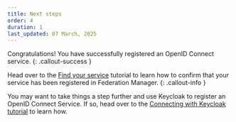 ```yaml
---
title: Next steps
order: 4
duration: 1
last_updated: 07 March, 2025
---
```


Congratulations! You have successfully registered an OpenID Connect service.
{: .callout-success }

Head over to the [Find your service](/find-your-registered-services/01-overview) tutorial to learn how to confirm that your service has been registered in Federation Manager.
{: .callout-info }

You may want to take things a step further and use Keycloak to register an OpenID Connect Service. If so, head over to the [Connecting with Keycloak tutorial](/connect-with-keycloak/01-overview) to learn how.